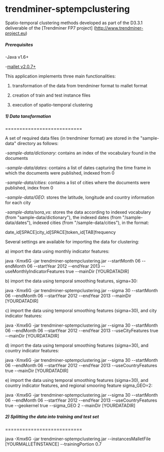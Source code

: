 trendminer-sptempclustering
===========================

Spatio-temporal clustering methods developed as part of the D3.3.1 deliverable of the [Trendminer FP7 project] (http://www.trendminer-project.eu)

##### Prerequisites

-Java v1.6+

-[mallet v2.0.7+](http://mallet.cs.umass.edu/download.php)

This application implements three main functionalities:

1) transformation of the data from trendminer format to mallet format

2) creation of train and test instance files

3) execution of spatio-temporal clustering


##### 1) Data tansformation
===========================


A set of required data files (in trendminer format) are stored in the "sample-data" directory as follows:

-*sample-data/dictionary*: contains an index of the vocabulary found in the documents

-*sample-data/dates*: contains a list of dates capturing the time frame in which the documents were published, indexed from 0 

-*sample-data/cities*: contains a list of cities where the documents were published, index from 0

-*sample-data/GEO*: stores the latitude, longitude and country information for each city

-*sample-data/sora_vs*: stores the data according to indexed vocabulary (from "sample-data/dictionary"), the indexed dates (from "/sample-data/dates"), indexed cities (from "/sample-data/cities"), in the format:

 date_id[SPACE]city_id[SPACE]token_id[TAB]frequency
  

Several settings are available for importing the data for clustering:

a) import the data using monthly indicator features:

java -Xmx6G -jar trendminer-sptempclustering.jar --startMonth 06 --endMonth 06 --startYear 2012 --endYear 2013 --useMonthlyIndicatorFeatures true --mainDir [YOURDATADIR]

b) import the data using temporal smoothing features, sigma=30:

java -Xmx6G -jar trendminer-sptempclustering.jar --sigma 30 --startMonth 06 --endMonth 06 --startYear 2012 --endYear 2013 --mainDir [YOURDATADIR]

c) import the data using temporal smoothing features (sigma=30), and city indicator features:

java -Xmx6G -jar trendminer-sptempclustering.jar --sigma 30 --startMonth 06 --endMonth 06 --startYear 2012 --endYear 2013 --useCityFeatures true --mainDir [YOURDATADIR]

d) import the data using temporal smoothing features (sigma=30), and country indicator features:

java -Xmx6G -jar trendminer-sptempclustering.jar --sigma 30 --startMonth 06 --endMonth 06 --startYear 2012 --endYear 2013 --useCountryFeatures true --mainDir [YOURDATADIR]

e) import the data using temporal smoothing features (sigma=30), and country indicator features, and regional smooring feature sigma_GEO=2:

java -Xmx6G -jar trendminer-sptempclustering.jar --sigma 30 --startMonth 06 --endMonth 06 --startYear 2012 --endYear 2013 --useCountryFeatures true  --geokernel true --sigma_GEO 2 --mainDir [YOURDATADIR]

##### 2) Splitting the data into training and test set
===========================

java -Xmx6G -jar trendminer-sptempclustering.jar --instancesMalletFile [YOURMALLETINSTANCE] --trainingPortion 0.7

